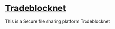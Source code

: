 <h1><a href="https://www.tradeblocknet.com/">Tradeblocknet</a></h1>

<p>This is a Secure file sharing platform Tradeblocknet</p>

